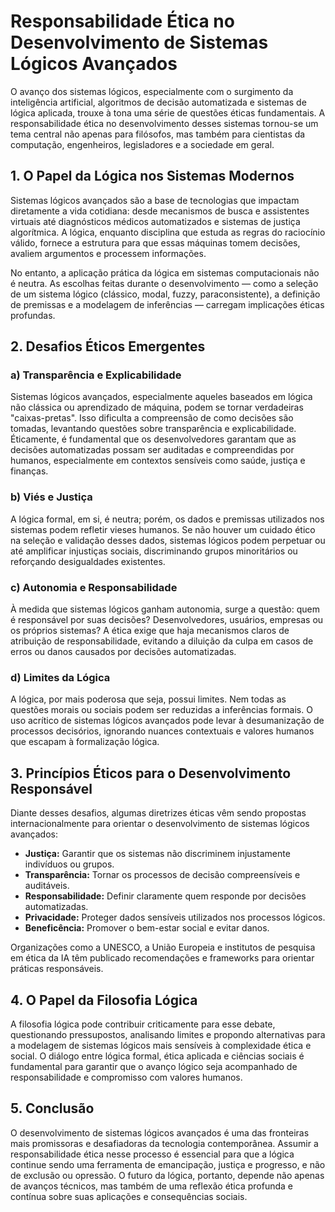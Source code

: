 # Responsabilidade Ética no Desenvolvimento de Sistemas Lógicos Avançados

O avanço dos sistemas lógicos, especialmente com o surgimento da inteligência artificial, algoritmos de decisão automatizada e sistemas de lógica aplicada, trouxe à tona uma série de questões éticas fundamentais. A responsabilidade ética no desenvolvimento desses sistemas tornou-se um tema central não apenas para filósofos, mas também para cientistas da computação, engenheiros, legisladores e a sociedade em geral.

## 1. O Papel da Lógica nos Sistemas Modernos

Sistemas lógicos avançados são a base de tecnologias que impactam diretamente a vida cotidiana: desde mecanismos de busca e assistentes virtuais até diagnósticos médicos automatizados e sistemas de justiça algorítmica. A lógica, enquanto disciplina que estuda as regras do raciocínio válido, fornece a estrutura para que essas máquinas tomem decisões, avaliem argumentos e processem informações.

No entanto, a aplicação prática da lógica em sistemas computacionais não é neutra. As escolhas feitas durante o desenvolvimento — como a seleção de um sistema lógico (clássico, modal, fuzzy, paraconsistente), a definição de premissas e a modelagem de inferências — carregam implicações éticas profundas.

## 2. Desafios Éticos Emergentes

### a) Transparência e Explicabilidade

Sistemas lógicos avançados, especialmente aqueles baseados em lógica não clássica ou aprendizado de máquina, podem se tornar verdadeiras "caixas-pretas". Isso dificulta a compreensão de como decisões são tomadas, levantando questões sobre transparência e explicabilidade. Éticamente, é fundamental que os desenvolvedores garantam que as decisões automatizadas possam ser auditadas e compreendidas por humanos, especialmente em contextos sensíveis como saúde, justiça e finanças.

### b) Viés e Justiça

A lógica formal, em si, é neutra; porém, os dados e premissas utilizados nos sistemas podem refletir vieses humanos. Se não houver um cuidado ético na seleção e validação desses dados, sistemas lógicos podem perpetuar ou até amplificar injustiças sociais, discriminando grupos minoritários ou reforçando desigualdades existentes.

### c) Autonomia e Responsabilidade

À medida que sistemas lógicos ganham autonomia, surge a questão: quem é responsável por suas decisões? Desenvolvedores, usuários, empresas ou os próprios sistemas? A ética exige que haja mecanismos claros de atribuição de responsabilidade, evitando a diluição da culpa em casos de erros ou danos causados por decisões automatizadas.

### d) Limites da Lógica

A lógica, por mais poderosa que seja, possui limites. Nem todas as questões morais ou sociais podem ser reduzidas a inferências formais. O uso acrítico de sistemas lógicos avançados pode levar à desumanização de processos decisórios, ignorando nuances contextuais e valores humanos que escapam à formalização lógica.

## 3. Princípios Éticos para o Desenvolvimento Responsável

Diante desses desafios, algumas diretrizes éticas vêm sendo propostas internacionalmente para orientar o desenvolvimento de sistemas lógicos avançados:

- **Justiça:** Garantir que os sistemas não discriminem injustamente indivíduos ou grupos.
- **Transparência:** Tornar os processos de decisão compreensíveis e auditáveis.
- **Responsabilidade:** Definir claramente quem responde por decisões automatizadas.
- **Privacidade:** Proteger dados sensíveis utilizados nos processos lógicos.
- **Beneficência:** Promover o bem-estar social e evitar danos.

Organizações como a UNESCO, a União Europeia e institutos de pesquisa em ética da IA têm publicado recomendações e frameworks para orientar práticas responsáveis.

## 4. O Papel da Filosofia Lógica

A filosofia lógica pode contribuir criticamente para esse debate, questionando pressupostos, analisando limites e propondo alternativas para a modelagem de sistemas lógicos mais sensíveis à complexidade ética e social. O diálogo entre lógica formal, ética aplicada e ciências sociais é fundamental para garantir que o avanço lógico seja acompanhado de responsabilidade e compromisso com valores humanos.

## 5. Conclusão

O desenvolvimento de sistemas lógicos avançados é uma das fronteiras mais promissoras e desafiadoras da tecnologia contemporânea. Assumir a responsabilidade ética nesse processo é essencial para que a lógica continue sendo uma ferramenta de emancipação, justiça e progresso, e não de exclusão ou opressão. O futuro da lógica, portanto, depende não apenas de avanços técnicos, mas também de uma reflexão ética profunda e contínua sobre suas aplicações e consequências sociais.